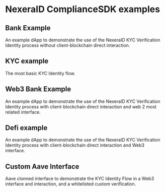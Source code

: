# NexeraID ComplianceSDK examples

## Bank Example

An example dApp to demonstrate the use of the NexeraID KYC Verification Identity process without client-blockchain direct interaction.

## KYC example

The most basic KYC Identity flow.

## Web3 Bank Example

An example dApp to demonstrate the use of the NexeraID KYC Verification Identity process with client-blockchain direct interaction and web 2 most related interface.

## Defi example

An example dApp to demonstrate the use of the NexeraID KYC Verification Identity process with client-blockchain direct interaction and Web3 interface.

## Custom Aave Interface

Aave clonned interface to demonstrate the KYC Identity Flow in a Web3 interface and interaction, and a whitelisted custom verification.
